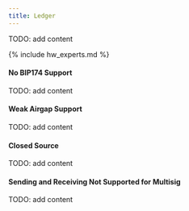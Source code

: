 ```yaml
---
title: Ledger
---
```


TODO: add content

{% include hw_experts.md %}

#### No BIP174 Support
TODO: add content

#### Weak Airgap Support
TODO: add content

#### Closed Source
TODO: add content

#### Sending and Receiving Not Supported for Multisig
TODO: add content
